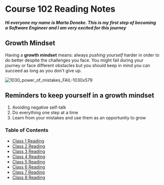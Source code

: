 # Course 102 Reading Notes

***Hi everyone my name is Marta Deneke. This is my first step of becoming a Software Engineer and I am very excited for this journey***

## Growth Mindset

Having a **growth mindset** means: always *pushing yourself* harder in order to do better despite the challenges you face. You might fail during your journey or face different obstacles but you should keep in mind you can succeed as long as you don't give up.

![1030_power_of_mistakes_FAIL-1030x579](https://user-images.githubusercontent.com/94331519/142051549-fabf080d-853c-414a-b55c-6547a9af6394.jpeg)

## Reminders to keep yourself in a growth mindset

1. Avoiding negative self-talk
2. Do everything one step at a time
3. Learn from your mistakes and use them as an opportunity to grow

### Table of Contents

- [Class 1 Reading](class1.md)
- [Class 2 Reading](class2.md)
- [Class 3 Reading](class3.md)
- [Class 4 Reading](class4.md)
- [Class 5 Reading](class5.md)
- [Class 6 Reading](class6.md)
- [Class 7 Reading](class7.md)
- [Class 8 Reading](class8.md)
